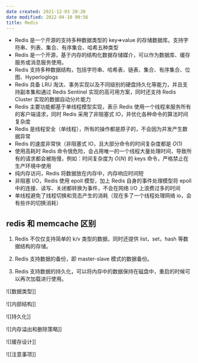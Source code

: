 ```yaml
---
date created: 2021-12-03 20:20
date modified: 2022-04-10 00:56
title: Redis
---
```


- Redis 是一个开源的支持多种数据类型的 key=>value 的存储数据库。支持字符串、列表、集合、有序集合、哈希五种类型
- Redis 是一个开源，基于内存的结构化数据存储媒介，可以作为数据库、缓存服务或消息服务使用。
- Redis 支持多种数据结构，包括字符串、哈希表、链表、集合、有序集合、位图、Hyperloglogs
- Redis 具备 LRU 淘汰、事务实现以及不同级别的硬盘持久化等能力，并且支持副本集和通过 Redis Sentinel 实现的高可用方案，同时还支持 Redis Cluster 实现的数据自动分片能力
- Redis 主要功能都基于单线程模型实现，表示 Redis 使用一个线程来服务所有的客户端请求，同时 Redis 采用了非阻塞式 IO，并优化各种命令的算法时间复杂度
- Redis 是线程安全（单线程），所有的操作都是原子的，不会因为并发产生数据异常
- Redis 的速度非常快（非阻塞式 IO，且大部分命令的时间复杂度都是 $O(1)$
- 使用高耗时 Redis 命令很危险，会占用唯一的一个线程大量处理时间，导致所有的请求都会被拖慢，例如：时间复杂度为 $O(N)$ 的 keys 命令，严格禁止在生产环境中使用
- 纯内存访问，Redis 将数据放在内存中，内存响应时间短
- 非阻塞 I/O，Redis 使用 epoll 模型，加上 Redis 自身的事件处理模型将 epoll 中的连接、读写、关闭都转换为事件，不会在网络 I/O 上浪费过多的时间
- 单线程避免了线程切换和竞态产生的消耗（现在多了一个线程处理网络 io，会有些许的切换消耗）


## redis 和 memcache 区别

1. Redis 不仅仅支持简单的 k/v 类型的数据，同时还提供 list，set，hash 等数据结构的存储。 

2. Redis 支持数据的备份，即 master-slave 模式的数据备份。

3. Redis 支持数据的持久化，可以将内存中的数据保持在磁盘中，重启的时候可以再次加载进行使用。


![[数据类型]]

![[内部结构]]

![[持久化]]

![[内存溢出和删除策略]]

![[缓存设计]]


![[注意事项]]
